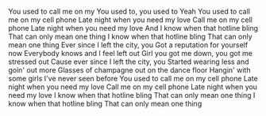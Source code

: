 You used to call me on my
You used to, you used to
Yeah
You used to call me on my cell phone
Late night when you need my love
Call me on my cell phone
Late night when you need my love
And I know when that hotline bling
That can only mean one thing
I know when that hotline bling
That can only mean one thing
Ever since I left the city, you
Got a reputation for yourself now
Everybody knows and I feel left out
Girl you got me down, you got me stressed out
Cause ever since I left the city, you
Started wearing less and goin' out more
Glasses of champagne out on the dance floor
Hangin' with some girls I've never seen before
You used to call me on my cell phone
Late night when you need my love
Call me on my cell phone
Late night when you need my love
I know when that hotline bling
That can only mean one thing
I know when that hotline bling
That can only mean one thing